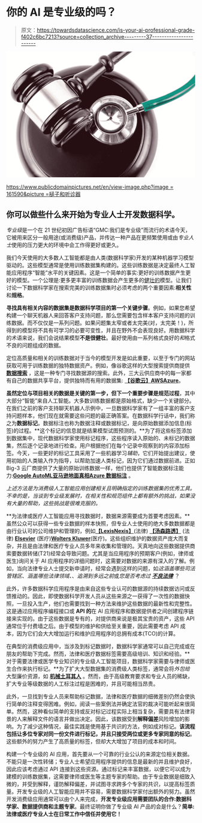 # 你的 AI 是专业级的吗？

> 原文：<https://towardsdatascience.com/is-your-ai-professional-grade-f402c6bc7213?source=collection_archive---------37----------------------->

![](img/937cc0c9d9d4f4acd82e6c014a29c088.png)

[https://www.publicdomainpictures.net/en/view-image.php?image = 161590&picture =槌子和听诊器](https://www.publicdomainpictures.net/en/view-image.php?image=161590&picture=gavel-and-stethoscope)

## 你可以做些什么来开始为专业人士开发数据科学。

*专业级*是一个在 21 世纪初因广告标语“GMC:我们是专业级”而流行的术语今天，它被用来区分一般用途(或消费级)产品，并传达一种产品在更频繁使用或由*专业人士*使用的压力更大的环境中会工作得更好或更久。

我们今天使用的大多数人工智能都是由人类(数据科学家)开发的某种机器学习模型驱动的。这些模型通常是使用训练数据集构建的。这些训练数据是决定最终人工智能应用程序“智能”水平的关键因素。这是一个简单的事实:更好的训练数据产生更好的模型。一个公理是:更多更丰富的训练数据会产生更多的[健壮的](https://en.wikipedia.org/wiki/Robustness_%28computer_science%29)模型。让我们讨论一下数据科学家在搜索完美的训练数据集时必须考虑的两个重要因素:**相关性**和**规格**。

**寻找具有相关内容的数据集是数据科学项目的第一个关键步骤**。例如，如果您希望构建一个聊天机器人来回答客户支持问题，那么您需要包含样本客户支持问题的训练数据。而不仅仅是一系列问题。如果问题集太窄或者太完美(对，太完美！)，所得到的模型将不具有可学习的必要可变性，并且在野外不会表现良好。用数据科学的术语来说，我们会说结果模型**不是很健壮**。最好使用由一系列格式良好的*和*格式不良的问题组成的数据。

定位高质量和相关的训练数据对于当今的模型开发是如此重要，以至于专门的网站获取可用于训练数据的独特数据资产。例如，像谷歌这样的大型搜索提供商提供 [**数据搜索**](https://datasetsearch.research.google.com/) ，这是一种专门寻找数据源的搜索。此外，三大云供应商中的每一家都有自己的数据共享平台，提供独特而有用的数据集: [**【谷歌云】**](https://cloud.google.com/solutions/datasets)[**AWS**](https://registry.opendata.aws/)[**Azure**](https://docs.microsoft.com/en-us/azure/open-datasets/dataset-catalog)。

**虽然定位与项目相关的数据是关键的第一步，但下一个重要步骤是规范过程**，其中大部分“智能”来自人工智能。大多数训练数据都是原始格式，缺少一个关键部分。在我们之前的客户支持聊天机器人示例中，一旦数据科学家有了一组丰富的客户支持问题样本，他们现在就需要这些问题的最正确答案。在数据科学行话中，我们称之为**数据标记**。数据标注也称为数据注释或数据标记，是向原始数据添加信息(标签)的过程。**这个标记的信息就是结果模型试图预测的。**为了将这些标签添加到数据集中，现代数据科学家使用标记程序，这些程序读入原始的、未标记的数据集，然后逐个记录地进行检查。用户根据他们在每个记录中观察到的内容添加标签。今天，一些更好的标记工具采用了一些机器学习*辅助*，它们开始提出建议，使用初始的人类输入作为指导，以帮助加速人类标记，因为它们通过数据前进。正如 Big-3 云厂商提供了大量的原始训练数据一样，他们也提供了智能数据标注能力:[**Google AutoML**](https://cloud.google.com/automl/docs)[**亚马逊地面真相**](https://aws.amazon.com/sagemaker/groundtruth/)[**Azure 数据标注**](https://docs.microsoft.com/en-us/azure/machine-learning/how-to-label-data) 。

*上述方法是为消费级人工智能应用创建相关且明确指定的训练数据集的优秀工具。不幸的是，当谈到专业级发展时，在相关性和规范组件上都有额外的挑战，如果没有大量的帮助，这些挑战是很难克服的。*

**为法律或医疗人工智能应用寻找数据时，数据来源需要成为首要考虑因素。**虽然公众可以获得一些专业数据的样本快照，但专业人士使用的绝大多数数据都是由行业认可的公司维护和管理的，例如[**【LexisNexis】**](https://www.lexisnexis.com/)(法律) [**【汤森路透】**](https://www.thomsonreuters.com/en/products-services/legal.html) (法律) [**Elsevier**](https://www.elsevier.com/) (医疗)[**Wolters Kluwer**](https://www.wolterskluwer.com/en/health)(医疗)。这些组织维护的数据资产庞大而复杂，并且是由法律和医疗专业人员多年来收集和管理的。天真地向这些数据提供商索要数据转储(T21)经常会导致问题。尤其是当应用程序的预期客户(例如，律师或医生)询问关于 AI 应用程序的详细问题时，这需要对数据的来源有深入的了解。例如，当向法律专业人士提交新申请时，经常会遇到这样的问题，如*这涵盖哪些司法管辖区*、*涵盖哪些法律领域、*、*追溯到多远之前*或*您是否考虑过* [***不良法律***](https://lawschooltoolbox.com/good-law-vs-bad-law-explained/) ？

此外，许多数据科学应用程序是由来自这些专业认可的数据源的持续数据访问或反馈推动的。因此，即使数据科学开发人员从这些来源之一获得了一次性的数据快照，一旦投入生产，他们也需要找到一种方法来维护这些数据的最新性和完整性。这是通过应用程序编程接口或 **API 的**在 AI 应用程序和数据提供者之间创建程序链接来实现的。由于这些数据是专有的，对提供商来说是极其宝贵的资产，这些 API 通常位于付费墙之后。由于模型的维护和供给至关重要，因此需要考虑 API 成本，因为它们会大大增加运行和维护应用程序的总拥有成本(TCO)的计算。

在典型的消费级应用中，当涉及到标记数据时，数据科学家通常可以自己完成或在朋友的帮助下完成。然而，法律和医疗数据标签需要高级培训、知识和经验。**对于需要法律或医学专业知识的专业级人工智能项目，数据科学家需要与律师或医生合作来执行标记。**为了扩大大型数据集的消费级人类标签，通常会将*外包给*大型廉价资源，如 [**机械土耳其人**](https://www.mturk.com/) 。然而，由于高级教育要求和专业人员的稀缺，扩大专业等级数据的人工标注过程是困难的，并且可能相当昂贵。

此外，一旦找到专业人员来帮助标记数据，法律和医疗数据的细微差别仍然会使执行简单的注释变得困难。例如，阅读一些案例法并确定法官的裁决可能听起来很简单。然而，这种看似简单的支持或反对标记过程实际上相当复杂，需要具有法律背景的人来解释文件的语言并做出决定。因此，该数据受到**解释偏差**风险增加的影响。为了减少这种情况，最佳实践是使用基于共识的方法，例如成对标记。**该流程包括让多位专家对同一份文件进行标记，并且只接受两位或更多专家同意的标记**。这些额外的努力产生了高质量的标签，但却大大增加了项目的成本和时间。

构建一个专业级的 AI 应用，首先要从一个可靠的行业公认的来源定位相关数据。不能只是一次性转储；专业人士希望应用程序提供的信息是最新的并且维护良好，因此应该考虑通过 API 连接到这些资源。通过标记来丰富数据，以便它可以成为建模的训练数据集，这需要律师或医生等主题专家的帮助。由于专业数据是细致入微的，并受到解释，谨防解释偏差，并试图寻求跨多个专家的共识，以提高标签质量。开发专业级的人工智能应用并不容易，需要数据科学家付出额外的努力。虽然开发消费级应用通常可以由个人来完成，**开发专业级应用需要团队的合作:数据科学家、数据提供商和主题专家**。最终证明你做了专业级 AI 产品的会是什么？**简单:** **法律或医疗专业人士在日常工作中信任并使用它！**